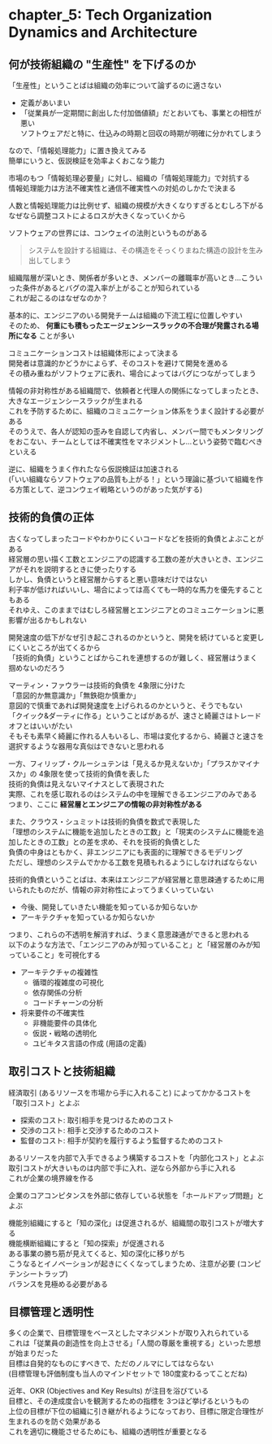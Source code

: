 # chapter_5: Tech Organization Dynamics and Architecture

## 何が技術組織の "生産性" を下げるのか

「生産性」ということばは組織の効率について論ずるのに適さない

- 定義があいまい
- 「従業員が一定期間に創出した付加価値額」だとおいても、事業との相性が悪い  
  ソフトウェアだと特に、仕込みの時期と回収の時期が明確に分かれてしまう

なので、「情報処理能力」に置き換えてみる  
簡単にいうと、仮説検証を効率よくおこなう能力

市場のもつ「情報処理必要量」に対し、組織の「情報処理能力」で対抗する  
情報処理能力は方法不確実性と通信不確実性への対処のしかたで決まる

人数と情報処理能力は比例せず、組織の規模が大きくなりすぎるとむしろ下がる  
なぜなら調整コストによるロスが大きくなっていくから

ソフトウェアの世界には、コンウェイの法則というものがある

> システムを設計する組織は、その構造をそっくりまねた構造の設計を生み出してしまう  

組織階層が深いとき、関係者が多いとき、メンバーの離職率が高いとき...こういった条件があるとバグの混入率が上がることが知られている  
これが起こるのはなぜなのか？

基本的に、エンジニアのいる開発チームは組織の下流工程に位置しやすい  
そのため、 **何重にも積もったエージェンシースラックの不合理が発露される場所になる** ことが多い

コミュニケーションコストは組織体形によって決まる  
開発者は意識的かどうかによらず、そのコストを避けて開発を進める  
その積み重ねがソフトウェアに表れ、場合によってはバグにつながってしまう

情報の非対称性がある組織間で、依頼者と代理人の関係になってしまったとき、大きなエージェンシースラックが生まれる  
これを予防するために、組織のコミュニケーション体系をうまく設計する必要がある  
そのうえで、各人が認知の歪みを自認して内省し、メンバー間でもメンタリングをおこない、チームとしては不確実性をマネジメントし...という姿勢で臨むべきといえる

逆に、組織をうまく作れたなら仮説検証は加速される  
(「いい組織ならソフトウェアの品質も上がる！」という理論に基づいて組織を作る方策として、逆コンウェイ戦略というのがあった気がする)

## 技術的負債の正体

古くなってしまったコードやわかりにくいコードなどを技術的負債とよぶことがある  
経営層の思い描く工数とエンジニアの認識する工数の差が大きいとき、エンジニアがそれを説明するときに使ったりする  
しかし、負債というと経営層からすると悪い意味だけではない  
利子率が低ければいいし、場合によっては高くても一時的な馬力を優先することもある  
それゆえ、このままではむしろ経営層とエンジニアとのコミュニケーションに悪影響が出るかもしれない

開発速度の低下がなぜ引き起こされるのかというと、開発を続けていると変更しにくいところが出てくるから  
「技術的負債」ということばからこれを連想するのが難しく、経営層はうまく掴めないのだろう

マーティン・ファウラーは技術的負債を 4象限に分けた  
「意図的か無意識か」「無鉄砲か慎重か」  
意図的で慎重であれば開発速度を上げられるのかというと、そうでもない  
「クイック&ダーティに作る」ということばがあるが、速さと綺麗さはトレードオフとはいいがたい  
そもそも素早く綺麗に作れる人もいるし、市場は変化するから、綺麗さと速さを選択するような器用な真似はできないと思われる

一方、フィリップ・クルーシュテンは「見えるか見えないか」「プラスかマイナスか」の 4象限を使って技術的負債を表した  
技術的負債は見えないマイナスとして表現された  
実際、これを感じ取れるのはシステムの中を理解できるエンジニアのみである  
つまり、ここに **経営層とエンジニアの情報の非対称性がある**

また、クラウス・シュミットは技術的負債を数式で表現した  
「理想のシステムに機能を追加したときの工数」と「現実のシステムに機能を追加したときの工数」との差を求め、それを技術的負債とした  
負債の中身はともかく、非エンジニアにも表面的に理解できるモデリング  
ただし、理想のシステムでかかる工数を見積もれるようにしなければならない

技術的負債ということばは、本来はエンジニアが経営層と意思疎通するために用いられたものだが、情報の非対称性によってうまくいっていない

- 今後、開発していきたい機能を知っているか知らないか
- アーキテクチャを知っているか知らないか

つまり、これらの不透明を解消すれば、うまく意思疎通ができると思われる  
以下のような方法で、「エンジニアのみが知っていること」と「経営層のみが知っていること」を可視化する  

- アーキテクチャの複雑性
  - 循環的複雑度の可視化
  - 依存関係の分析
  - コードチャーンの分析
- 将来要件の不確実性
  - 非機能要件の具体化
  - 仮説・戦略の透明化
  - ユビキタス言語の作成 (用語の定義)

## 取引コストと技術組織

経済取引 (あるリソースを市場から手に入れること) によってかかるコストを「取引コスト」とよぶ

- 探索のコスト: 取引相手を見つけるためのコスト
- 交渉のコスト: 相手と交渉するためのコスト
- 監督のコスト: 相手が契約を履行するよう監督するためのコスト

あるリソースを内部で入手できるよう構築するコストを「内部化コスト」とよぶ  
取引コストが大きいものは内部で手に入れ、逆なら外部から手に入れる  
これが企業の境界線を作る

企業のコアコンピタンスを外部に依存している状態を「ホールドアップ問題」とよぶ

機能別組織にすると「知の深化」は促進されるが、組織間の取引コストが増大する  
機能横断組織にすると「知の探索」が促進される  
ある事業の勝ち筋が見えてくると、知の深化に移りがち  
こうなるとイノベーションが起きにくくなってしまうため、注意が必要 (コンピテンシートラップ)  
バランスを見極める必要がある

## 目標管理と透明性

多くの企業で、目標管理をベースとしたマネジメントが取り入れられている  
これは「従業員の創造性を向上させる」「人間の尊厳を重視する」といった思想が始まりだった  
目標は自発的なものにすべきで、ただのノルマにしてはならない  
(目標管理も評価制度も当人のマインドセットで 180度変わるってことだね)

近年、OKR (Objectives and Key Results) が注目を浴びている  
目標と、その達成度合いを観測するための指標を 3つほど挙げるというもの  
上位の目標が下位の組織に引き継がれるようになっており、目標に限定合理性が生まれるのを防ぐ効果がある  
これを適切に機能させるためにも、組織の透明性が重要となる
